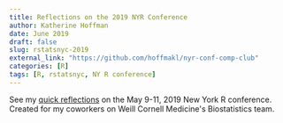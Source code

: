 ```yaml
---
title: Reflections on the 2019 NYR Conference
author: Katherine Hoffman
date: June 2019
draft: false
slug: rstatsnyc-2019
external_link: "https://github.com/hoffmakl/nyr-conf-comp-club"
categories: [R]
tags: [R, rstatsnyc, NY R conference]
---
```


See my [quick reflections](https://wcm-computing-club.github.io/file_slides/nyc-r-highlights.html) on the May 9-11, 2019 New York R conference. Created for my coworkers on Weill Cornell Medicine's Biostatistics team.
